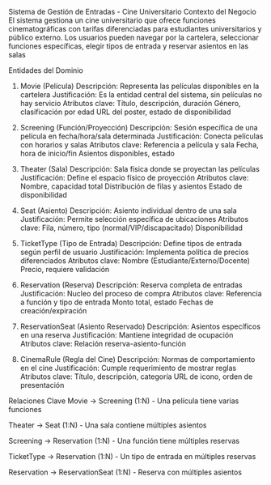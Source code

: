Sistema de Gestión de Entradas - Cine Universitario
Contexto del Negocio
El sistema gestiona un cine universitario que ofrece funciones cinematográficas con tarifas diferenciadas para estudiantes universitarios y público externo. Los usuarios pueden navegar por la cartelera, seleccionar funciones específicas, elegir tipos de entrada y reservar asientos en las salas


Entidades del Dominio
1. Movie (Película)
Descripción: Representa las películas disponibles en la cartelera
Justificación: Es la entidad central del sistema, sin películas no hay servicio
Atributos clave:
Título, descripción, duración
Género, clasificación por edad
URL del poster, estado de disponibilidad

2. Screening (Función/Proyección)
Descripción: Sesión específica de una película en fecha/hora/sala determinada
Justificación: Conecta películas con horarios y salas
Atributos clave:
Referencia a película y sala
Fecha, hora de inicio/fin
Asientos disponibles, estado

3. Theater (Sala)
Descripción: Sala física donde se proyectan las películas
Justificación: Define el espacio físico de proyección
Atributos clave:
Nombre, capacidad total
Distribución de filas y asientos
Estado de disponibilidad

4. Seat (Asiento)
Descripción: Asiento individual dentro de una sala
Justificación: Permite selección específica de ubicaciones
Atributos clave:
Fila, número, tipo (normal/VIP/discapacitado)
Disponibilidad

5. TicketType (Tipo de Entrada)
Descripción: Define tipos de entrada según perfil de usuario
Justificación: Implementa política de precios diferenciados
Atributos clave:
Nombre (Estudiante/Externo/Docente)
Precio, requiere validación

6. Reservation (Reserva)
Descripción: Reserva completa de entradas
Justificación: Nucleo del proceso de compra
Atributos clave:
Referencia a función y tipo de entrada
Monto total, estado
Fechas de creación/expiración

7. ReservationSeat (Asiento Reservado)
Descripción: Asientos específicos en una reserva
Justificación: Mantiene integridad de ocupación
Atributos clave:
Relación reserva-asiento-función

8. CinemaRule (Regla del Cine)
Descripción: Normas de comportamiento en el cine
Justificación: Cumple requerimiento de mostrar reglas
Atributos clave:
Título, descripción, categoría
URL de icono, orden de presentación

Relaciones Clave
Movie → Screening (1:N) - Una película tiene varias funciones

Theater → Seat (1:N) - Una sala contiene múltiples asientos

Screening → Reservation (1:N) - Una función tiene múltiples reservas

TicketType → Reservation (1:N) - Un tipo de entrada en múltiples reservas

Reservation → ReservationSeat (1:N) - Reserva con múltiples asientos